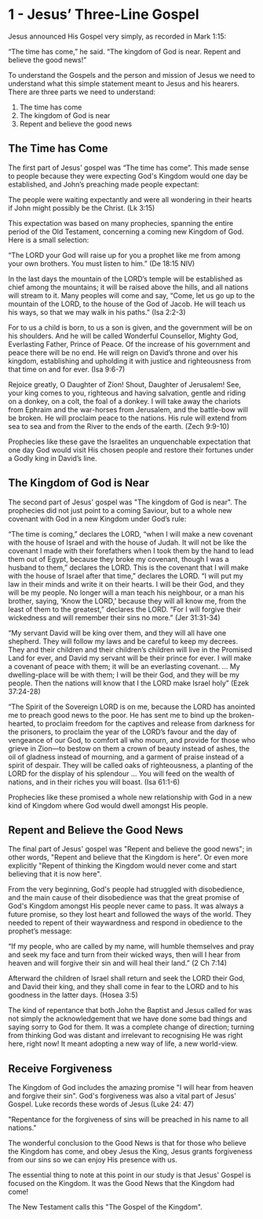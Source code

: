 # 1 - Jesus’ Three-Line Gospel

Jesus announced His Gospel very simply, as recorded in Mark 1:15:

“The time has come,” he said. “The kingdom of God is near. Repent and believe the good news!”

To understand the Gospels and the person and mission of Jesus we need to understand what this simple statement meant to Jesus and his hearers. There are three parts we need to understand:

1.  The time has come
2.  The kingdom of God is near
3.  Repent and believe the good news

## The Time has Come

The first part of Jesus' gospel was “The time has come”. This made sense to people because they were expecting God's Kingdom would one day be established, and John’s preaching made people expectant:

The people were waiting expectantly and were all wondering in their hearts if John might possibly be the Christ. (Lk 3:15)

This expectation was based on many prophecies, spanning the entire period of the Old Testament, concerning a coming new Kingdom of God. Here is a small selection:

“The LORD your God will raise up for you a prophet like me from among your own brothers. You must listen to him.” (De 18:15 NIV)

In the last days the mountain of the LORD’s temple will be established as chief among the mountains; it will be raised above the hills, and all nations will stream to it. Many peoples will come and say, “Come, let us go up to the mountain of the LORD, to the house of the God of Jacob. He will teach us his ways, so that we may walk in his paths.” (Isa 2:2-3)

For to us a child is born, to us a son is given, and the government will be on his shoulders. And he will be called Wonderful Counsellor, Mighty God, Everlasting Father, Prince of Peace. Of the increase of his government and peace there will be no end. He will reign on David’s throne and over his kingdom, establishing and upholding it with justice and righteousness from that time on and for ever. (Isa 9:6-7)

Rejoice greatly, O Daughter of Zion! Shout, Daughter of Jerusalem! See, your king comes to you, righteous and having salvation, gentle and riding on a donkey, on a colt, the foal of a donkey. I will take away the chariots from Ephraim and the war-horses from Jerusalem, and the battle-bow will be broken. He will proclaim peace to the nations. His rule will extend from sea to sea and from the River to the ends of the earth. (Zech 9:9-10)

Prophecies like these gave the Israelites an unquenchable expectation that one day God would visit His chosen people and restore their fortunes under a Godly king in David’s line.

## The Kingdom of God is Near

The second part of Jesus' gospel was "The kingdom of God is near". The prophecies did not just point to a coming Saviour, but to a whole new covenant with God in a new Kingdom under God’s rule:

“The time is coming,” declares the LORD, “when I will make a new covenant with the house of Israel and with the house of Judah. It will not be like the covenant I made with their forefathers when I took them by the hand to lead them out of Egypt, because they broke my covenant, though I was a husband to them,” declares the LORD. This is the covenant that I will make with the house of Israel after that time,” declares the LORD. “I will put my law in their minds and write it on their hearts. I will be their God, and they will be my people. No longer will a man teach his neighbour, or a man his brother, saying, ‘Know the LORD,’ because they will all know me, from the least of them to the greatest,” declares the LORD. “For I will forgive their wickedness and will remember their sins no more.” (Jer 31:31-34)

“My servant David will be king over them, and they will all have one shepherd. They will follow my laws and be careful to keep my decrees. They and their children and their children’s children will live in the Promised Land for ever, and David my servant will be their prince for ever. I will make a covenant of peace with them; it will be an everlasting covenant. ... My dwelling-place will be with them; I will be their God, and they will be my people. Then the nations will know that I the LORD make Israel holy” (Ezek 37:24-28)

“The Spirit of the Sovereign LORD is on me, because the LORD has anointed me to preach good news to the poor. He has sent me to bind up the broken-hearted, to proclaim freedom for the captives and release from darkness for the prisoners, to proclaim the year of the LORD’s favour and the day of vengeance of our God, to comfort all who mourn, and provide for those who grieve in Zion—to bestow on them a crown of beauty instead of ashes, the oil of gladness instead of mourning, and a garment of praise instead of a spirit of despair. They will be called oaks of righteousness, a planting of the LORD for the display of his splendour ... You will feed on the wealth of nations, and in their riches you will boast. (Isa 61:1-6)

Prophecies like these promised a whole new relationship with God in a new kind of Kingdom where God would dwell amongst His people.

## Repent and Believe the Good News

The final part of Jesus' gospel was "Repent and believe the good news"; in other words, "Repent and believe that the Kingdom is here". Or even more explicitly "Repent of thinking the Kingdom would never come and start believing that it is now here".

From the very beginning, God's people had struggled with disobedience, and the main cause of their disobedience was that the great promise of God's Kingdom amongst His people never came to pass. It was always a future promise, so they lost heart and followed the ways of the world. They needed to repent of their waywardness and respond in obedience to the prophet’s message:

“If my people, who are called by my name, will humble themselves and pray and seek my face and turn from their wicked ways, then will I hear from heaven and will forgive their sin and will heal their land.” (2 Ch 7:14)

Afterward the children of Israel shall return and seek the LORD their God, and David their king, and they shall come in fear to the LORD and to his goodness in the latter days. (Hosea 3:5)

The kind of repentance that both John the Baptist and Jesus called for was not simply the acknowledgement that we have done some bad things and saying sorry to God for them. It was a complete change of direction; turning from thinking God was distant and irrelevant to recognising He was right here, right now! It meant adopting a new way of life, a new world-view.

## Receive Forgiveness

The Kingdom of God includes the amazing promise "I will hear from heaven and forgive their sin". God's forgiveness was also a vital part of Jesus' Gospel. Luke records these words of Jesus (Luke 24: 47)

"Repentance for the forgiveness of sins will be preached in his name to all nations."

The wonderful conclusion to the Good News is that for those who believe the Kingdom has come, and obey Jesus the King, Jesus grants forgiveness from our sins so we can enjoy His presence with us.

The essential thing to note at this point in our study is that Jesus' Gospel is focused on the Kingdom. It was the Good News that the Kingdom had come!

The New Testament calls this "The Gospel of the Kingdom".
